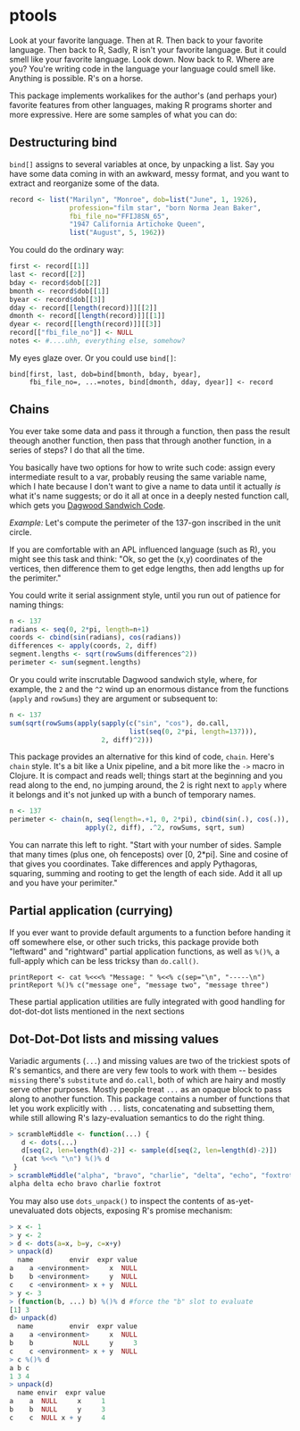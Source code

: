 ptools
======

Look at your favorite language. Then at R. Then back to your 
favorite language. Then back to R, Sadly, R isn't your favorite 
language. But it could smell like your favorite language. Look 
down. Now back to R. Where are you? You're writing code in the 
language your language could smell like. Anything is possible. 
R's on a horse. 

This package implements workalikes for the author's (and perhaps your)
favorite features from other languages, making R programs shorter and
more expressive. Here are some samples of what you can do:

## Destructuring bind

`bind[]` assigns to several variables at once, by unpacking a list. Say
you have some data coming in with an awkward, messy format, and you
want to extract and reorganize some of the data.

```r
record <- list("Marilyn", "Monroe", dob=list("June", 1, 1926),
               profession="film star", "born Norma Jean Baker",
               fbi_file_no="FFIJ8SN_65",
               "1947 California Artichoke Queen",
               list("August", 5, 1962))
```

You could do the ordinary way:

```r
first <- record[[1]]
last <- record[[2]]
bday <- record$dob[[2]]
bmonth <- record$dob[[1]]
byear <- record$dob[[3]]
dday <- record[[length(record)]][[2]]
dmonth <- record[[length(record)]][[1]]
dyear <- record[[length(record)]][[3]]
record[["fbi_file_no"]] <- NULL
notes <- #....uhh, everything else, somehow?
```

My eyes glaze over. Or you could use `bind[]`:

```
bind[first, last, dob=bind[bmonth, bday, byear],
     fbi_file_no=, ...=notes, bind[dmonth, dday, dyear]] <- record
```

## Chains

You ever take some data and pass it through a function, then pass the
result theough another function, then pass that through another
function, in a series of steps? I do that all the time.

You basically have two options for how to write such code: assign
every intermediate result to a var, probably reusing the same variable
name, which I hate because I don't want to give a name to data until
it actually _is_ what it's name suggests; or do it all at once in a
deeply nested function call, which gets you
[Dagwood Sandwich Code](http://c2.com/cgi/wiki?ThickBreadSmell).

*Example:* Let's compute the perimeter of the 137-gon inscribed in the
unit circle.

If you are comfortable with an APL influenced language (such as R), 
you might see this task and think: "Ok, so get the (x,y) coordinates 
of the vertices, then difference them to get edge lengths, then add 
lengths up for the perimiter."

You could write it serial assignment style, until you run out of patience
for naming things:

```r
n <- 137
radians <- seq(0, 2*pi, length=n+1)
coords <- cbind(sin(radians), cos(radians))
differences <- apply(coords, 2, diff)
segment.lengths <- sqrt(rowSums(differences^2))
perimeter <- sum(segment.lengths)
```

Or you could write inscrutable Dagwood sandwich style, where, for
example, the `2` and the `^2` wind up an enormous distance from the functions
(`apply` and `rowSums`) they are argument or subsequent to:

```r
n <- 137
sum(sqrt(rowSums(apply(sapply(c("sin", "cos"), do.call,
                              list(seq(0, 2*pi, length=137))),
                       2, diff)^2)))
```

This package provides an alternative for this kind of code,
`chain`. Here's `chain` style. It's a bit like a Unix pipeline, and a
bit more like the `->` macro in Clojure. It is compact and reads 
well; things start at the beginning and you read along to
the end, no jumping around, the 2 is right next to `apply` where it
belongs and it's not junked up with a bunch of temporary names.

```r
n <- 137
perimeter <- chain(n, seq(length=.+1, 0, 2*pi), cbind(sin(.), cos(.)),
                   apply(2, diff), .^2, rowSums, sqrt, sum)
```

You can narrate this left to right. "Start with your number of 
sides. Sample that many times (plus one, oh fenceposts) over [0, 2*pi].
Sine and cosine of that gives you coordinates. Take differences and apply 
Pythagoras, squaring, summing and rooting to get the length of each side. 
Add it all up and you have your perimiter."

## Partial application (currying)

If you ever want to provide default arguments to a function before
handing it off somewhere else, or other such tricks, this package
provide both "leftward" and "rightward" partial application functions,
as well as `%()%`, a full-apply which can be less tricksy than
`do.call()`.

```
printReport <- cat %<<<% "Message: " %<<% c(sep="\n", "-----\n")
printReport %()% c("message one", "message two", "message three")
```

These partial application utilities are fully integrated with good
handling for dot-dot-dot lists mentioned in the next sections

## Dot-Dot-Dot lists and missing values

Variadic arguments (`...`) and missing values are two of the trickiest
spots of R's semantics, and there are very few tools to work with them
-- besides `missing` there's `substitute` and `do.call`, both of which
are hairy and mostly serve other purposes. Mostly people treat `...`
as an opaque block to pass along to another function. This package
contains a number of functions that let you work explicitly with `...`
lists, concatenating and subsetting them, while still allowing R's
lazy-evaluation semantics to do the right thing.

```r
> scrambleMiddle <- function(...) {
   d <- dots(...)
   d[seq(2, len=length(d)-2)] <- sample(d[seq(2, len=length(d)-2)])
   (cat %<<% "\n") %()% d
 }
> scrambleMiddle("alpha", "bravo", "charlie", "delta", "echo", "foxtrot")
alpha delta echo bravo charlie foxtrot
```

You may also use `dots_unpack()` to inspect the contents of
as-yet-unevaluated dots objects, exposing R's promise mechanism:

```r
> x <- 1
> y <- 2
> d <- dots(a=x, b=y, c=x+y)
> unpack(d)
  name         envir  expr value
a    a <environment>     x  NULL
b    b <environment>     y  NULL
c    c <environment> x + y  NULL
> y <- 3
> (function(b, ...) b) %()% d #force the "b" slot to evaluate
[1] 3
d> unpack(d)
  name         envir  expr value
a    a <environment>     x  NULL
b    b          NULL     y     3
c    c <environment> x + y  NULL
> c %()% d
a b c
1 3 4
> unpack(d)
  name envir  expr value
a    a  NULL     x     1
b    b  NULL     y     3
c    c  NULL x + y     4
```
